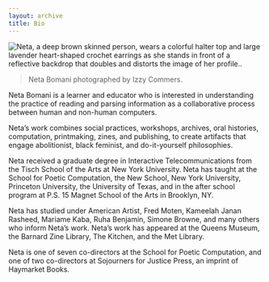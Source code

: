 ```yaml
---
layout: archive
title: Bio
---
```


![Neta, a deep brown skinned person, wears a colorful halter top and large lavender heart-shaped crochet earrings as she stands in front of a reflective backdrop that doubles and distorts the image of her profile..](/assets/img/archive/bio/netabomani_byizzycommers.jpg)
> Neta Bomani photographed by Izzy Commers.

Neta Bomani is a learner and educator who is interested in understanding the practice of reading and parsing information as a collaborative process between human and non-human computers. 

Neta’s work combines social practices, workshops, archives, oral histories, computation, printmaking, zines, and publishing, to create artifacts that engage abolitionist, black feminist, and do-it-yourself philosophies. 

Neta received a graduate degree in Interactive Telecommunications from the Tisch School of the Arts at New York University. Neta has taught at the School for Poetic Computation, the New School, New York University, Princeton University, the University of Texas, and in the after school program at P.S. 15 Magnet School of the Arts in Brooklyn, NY. 

Neta has studied under American Artist, Fred Moten, Kameelah Janan Rasheed, Mariame Kaba, Ruha Benjamin, Simone Browne, and many others who inform Neta’s work. Neta’s work has appeared at the Queens Museum, the Barnard Zine Library, The Kitchen, and the Met Library. 

Neta is one of seven co-directors at the School for Poetic Computation, and one of two co-directors at Sojourners for Justice Press, an imprint of Haymarket Books.